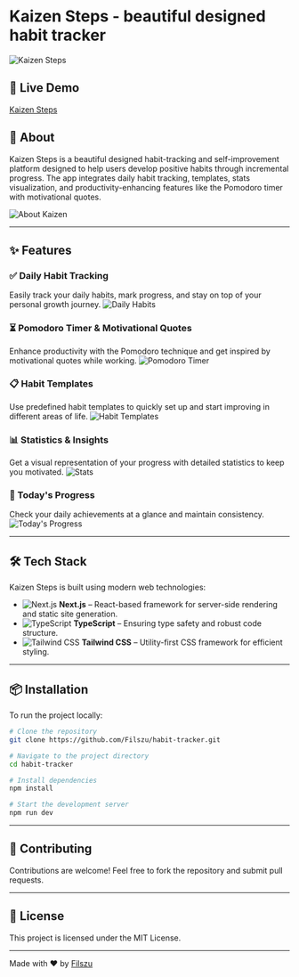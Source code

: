 # Kaizen Steps - beautiful designed habit tracker

![Kaizen Steps](https://kaizensteps.vercel.app/imgs/ss/home_page.png)

## 🚀 Live Demo
[Kaizen Steps](https://kaizensteps.vercel.app/)

## 📌 About
Kaizen Steps is a beautiful designed habit-tracking and self-improvement platform designed to help users develop positive habits through incremental progress. The app integrates daily habit tracking, templates, stats visualization, and productivity-enhancing features like the Pomodoro timer with motivational quotes.

![About Kaizen](https://kaizensteps.vercel.app/imgs/ss/about_kaizen.png)

---

## ✨ Features

### ✅ Daily Habit Tracking
Easily track your daily habits, mark progress, and stay on top of your personal growth journey.
![Daily Habits](https://kaizensteps.vercel.app/imgs/ss/daily_habits2.png)

### ⏳ Pomodoro Timer & Motivational Quotes
Enhance productivity with the Pomodoro technique and get inspired by motivational quotes while working.
![Pomodoro Timer](https://kaizensteps.vercel.app/imgs/ss/timer_pomodro_and_quotes2.png)

### 📋 Habit Templates
Use predefined habit templates to quickly set up and start improving in different areas of life.
![Habit Templates](https://kaizensteps.vercel.app/imgs/ss/habits_templates2.png)

### 📊 Statistics & Insights
Get a visual representation of your progress with detailed statistics to keep you motivated.
![Stats](https://kaizensteps.vercel.app/imgs/ss/stats2.jpeg)


### 📅 Today's Progress
Check your daily achievements at a glance and maintain consistency.
![Today's Progress](https://kaizensteps.vercel.app/imgs/ss/today_progress2.jpeg)

---

## 🛠 Tech Stack

Kaizen Steps is built using modern web technologies:

- ![Next.js](https://img.shields.io/badge/Next.js-000000?style=for-the-badge&logo=nextdotjs&logoColor=white) **Next.js** – React-based framework for server-side rendering and static site generation.
- ![TypeScript](https://img.shields.io/badge/TypeScript-007ACC?style=for-the-badge&logo=typescript&logoColor=white) **TypeScript** – Ensuring type safety and robust code structure.
- ![Tailwind CSS](https://img.shields.io/badge/Tailwind_CSS-38B2AC?style=for-the-badge&logo=tailwind-css&logoColor=white) **Tailwind CSS** – Utility-first CSS framework for efficient styling.

---

## 📦 Installation

To run the project locally:
```bash
# Clone the repository
git clone https://github.com/Filszu/habit-tracker.git

# Navigate to the project directory
cd habit-tracker

# Install dependencies
npm install

# Start the development server
npm run dev
```

---

## 🌟 Contributing
Contributions are welcome! Feel free to fork the repository and submit pull requests.

---

## 📜 License
This project is licensed under the MIT License.

---

Made with ❤️ by [Filszu](https://github.com/Filszu)

